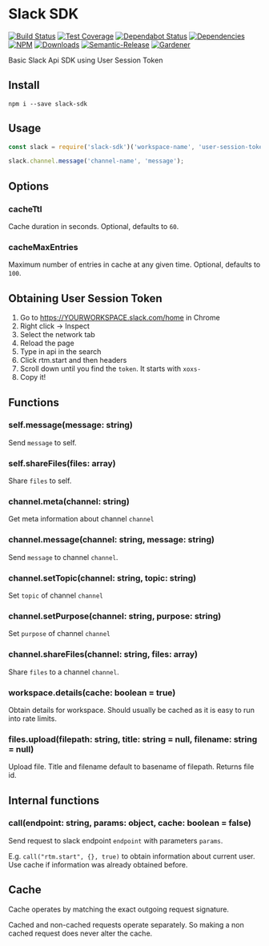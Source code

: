 # Slack SDK

[![Build Status](https://circleci.com/gh/blackflux/slack-sdk.png?style=shield)](https://circleci.com/gh/blackflux/slack-sdk)
[![Test Coverage](https://img.shields.io/coveralls/blackflux/slack-sdk/master.svg)](https://coveralls.io/github/blackflux/slack-sdk?branch=master)
[![Dependabot Status](https://api.dependabot.com/badges/status?host=github&repo=blackflux/slack-sdk)](https://dependabot.com)
[![Dependencies](https://david-dm.org/blackflux/slack-sdk/status.svg)](https://david-dm.org/blackflux/slack-sdk)
[![NPM](https://img.shields.io/npm/v/slack-sdk.svg)](https://www.npmjs.com/package/slack-sdk)
[![Downloads](https://img.shields.io/npm/dt/slack-sdk.svg)](https://www.npmjs.com/package/slack-sdk)
[![Semantic-Release](https://github.com/blackflux/js-gardener/blob/master/assets/icons/semver.svg)](https://github.com/semantic-release/semantic-release)
[![Gardener](https://github.com/blackflux/js-gardener/blob/master/assets/badge.svg)](https://github.com/blackflux/js-gardener)

Basic Slack Api SDK using User Session Token

## Install

```
npm i --save slack-sdk
```

## Usage

<!-- eslint-disable import/no-extraneous-dependencies, import/no-unresolved -->
```javascript
const slack = require('slack-sdk')('workspace-name', 'user-session-token', {/* options */});

slack.channel.message('channel-name', 'message');
```

## Options

### cacheTtl

Cache duration in seconds. Optional, defaults to `60`.

### cacheMaxEntries

Maximum number of entries in cache at any given time. Optional, defaults to `100`.

## Obtaining User Session Token

1) Go to https://YOURWORKSPACE.slack.com/home in Chrome
2) Right click → Inspect
3) Select the network tab
4) Reload the page
5) Type in api in the search
6) Click rtm.start and then headers
7) Scroll down until you find the `token`. It starts with `xoxs-`
8) Copy it!

## Functions

### self.message(message: string)

Send `message` to self.

### self.shareFiles(files: array<string>)

Share `files` to self.

### channel.meta(channel: string)

Get meta information about channel `channel`

### channel.message(channel: string, message: string)

Send `message` to channel `channel`.

### channel.setTopic(channel: string, topic: string)

Set `topic` of channel `channel`

### channel.setPurpose(channel: string, purpose: string)

Set `purpose` of channel `channel`

### channel.shareFiles(channel: string, files: array<string>)

Share `files` to a channel `channel`.

### workspace.details(cache: boolean = true)

Obtain details for workspace. Should usually be cached as it is easy to run into rate limits.

### files.upload(filepath: string, title: string = null, filename: string = null)

Upload file. Title and filename default to basename of filepath. Returns file id.

## Internal functions

### call(endpoint: string, params: object, cache: boolean = false)

Send request to slack endpoint `endpoint` with parameters `params`.

E.g. `call("rtm.start", {}, true)` to obtain information about current user. Use cache if information was already obtained before.

## Cache

Cache operates by matching the exact outgoing request signature.

Cached and non-cached requests operate separately. So making a non cached request does never alter the cache.
